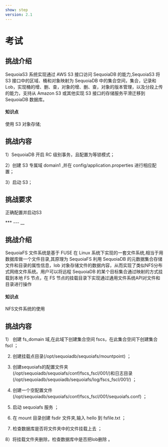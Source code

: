 ```yaml
---
show: step
version: 2.1 
---
```

# 考试

## 挑战介绍

SequoiaS3 系统实现通过 AWS S3 接口访问 SequoiaDB 的能力,SequoiaS3 将 S3 接口中的区域、桶和对象映射为 SequoiaDB 中的集合空间，集合，记录和Lob，实现桶的增、删、查，对象的增、删、查，对象的版本管理，以及分段上传的能力，支持从 Amazon S3 或其他实现 S3 接口的存储服务平滑迁移到 SequoiaDB 数据库。

#### 知识点

使用 S3 对象存储;

## 挑战内容

1）SequoiaDB 开启 RC 级别事务，且配置为等锁模式；

2）创建 S3 专属域 domain1 ,并在 config/application.properties 进行相应配置；

3）启动 S3；

## 挑战要求

正确配置并启动S3



*** --- __

## 挑战介绍

SequoiaFS 文件系统是基于 FUSE 在 Linux 系统下实现的一套文件系统,相当于用数据库做一个文件目录,其原理为 SequoiaFS 利用 SequoiaDB 的元数据集合存储文件和目录的属性信息，lob 对象存储文件的数据内容，从而实现了类似NFS分布式网络文件系统。用户可以将远程 SequoiaDB 的某个目标集合通过映射的方式挂载到本地 FS 节点，在 FS 节点的挂载目录下实现通过通用文件系统API对文件和目录进行操作

#### 知识点

NFS文件系统的使用

## 挑战内容
1） 创建 fs_domain 域,在此域下创建集合空间 fscs，在此集合空间下创建集合 fscl ；

2) 创建挂载点目录(/opt/sequoiadb/sequoiafs/mountpoint) ；

3) 创建sequoiafs的配置文件夹(/opt/sequoiadb/sequoiafs/conf/fscs_fscl/001/)和日志目录(/opt/sequoiadb/sequoiadb/sequoiafs/log/fscs_fscl/001/) ；

4) 创建一个空配置文件(/opt/sequoiadb/sequoiafs/conf/fscs_fscl/001/sequoiafs.conf) ；

5) 启动 sequoiafs 服务 ；

6) 在 mount 目录创建 fsdir 文件夹,输入 hello 到 fsfile.txt ；

7) 检查数据库是否将文件夹中的文件挂载上去 ；

8）将挂载文件夹删除，检查数据库中是否把lob删除 。

